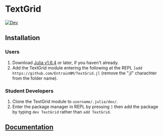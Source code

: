 # TextGrid

[![Dev](https://img.shields.io/badge/docs-dev-blue.svg)](https://entrainnm.github.io/TextGrid.jl/dev/)


## Installation

### Users
1) Download [Julia v1.6.4](https://julialang.org/downloads/#long_term_support_release) or later, if you haven't already.
1) Add the TextGrid module entering the following at the REPL `]add https://github.com/EntrainNM/TextGrid.jl` (remove the ".jl" charachter from the folder name).

### Student Developers
1) Clone the TextGrid module to `username/.julia/dev/`.
2) Enter the package manager in REPL by pressing `]`  then add the package by typing `dev TextGrid` rather than `add TextGrid`.

## [Documentation](https://entrainnm.github.io/TextGrid.jl/dev/)
